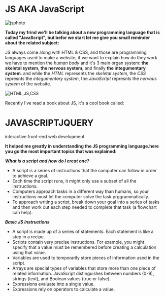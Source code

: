 # JS AKA JavaScript

![jsphoto](https://i2.wp.com/thebamboocode.com/wp-content/uploads/2016/03/js-logo.png?fit=500%2C500)

**Today my frind we'll be talking about a new programming language that is called "JavaScript", but befor we start let me give you small reminder about the related subject:**

JS always come along with HTML & CSS, and those are programming languages used to make a website, if we want to explain how do they work we have to mention the *human body* and it's 3 main organ system: **the skeletal system**, **the nervous system**, and finally **the integumentary system**. and while the *HTML* represents the *skeletal system*, the *CSS* represnts the *integumentary system*, the *JavaScript* represnts the *nervous system* of the website.

![HTML,JS,CSS](https://res.cloudinary.com/practicaldev/image/fetch/s--MMJ-4Na6--/c_imagga_scale,f_auto,fl_progressive,h_900,q_auto,w_1600/https://dev-to-uploads.s3.amazonaws.com/i/vikgj9pssaffio4xbb7j.png)

Recently I've read a book about JS, it's a cool book called:

# JAVASCRIPTJQUERY 
interactive front-end web development.


**It helped me greatly in understanding the JS programming language.here you go the most important topics that was explained:**

__*What is a script and how do I creat one?*__
* A script is a series of instructions that the computer can follow in order to achieve a goal.
* Each time the script runs, it might only use a subset of all the instructions.
* Computers approach tasks in a different way than humans, so your instructions must let the computer solve the task prggrammatically.
* To approach writing a script, break down your goal into a series of tasks and then work out each step needed to complete that task (a flowchart can help).

__*Basic JS instructions*__
* A script is made up of a series of statements. Each statement is like a step in a recipe.
* Scripts contain very precise instructions. For example, you might specify that a value must be remembered before creating a calculation using that value.
* Variables are used to temporarily store pieces of information used in the script.
* Arrays are special types of variables that store more than one piece of related information. JavaScript distinguishes between numbers (0-9), strings (text), and Boolean values (true or false).
* Expressions evaluate into a single value.
* Expressions rely on operators to calculate a value. 
